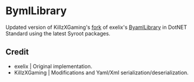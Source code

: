 # BymlLibrary

Updated version of KillzXGaming's [fork](https://github.com/KillzXGaming/EditorCore/tree/master/FileFormatPlugins/ByamlLib/Byaml) of exelix's [ByamlLibrary](https://github.com/exelix11/EditorCore/tree/master/FileFormatPlugins/ByamlLib) in DotNET Standard using the latest Syroot packages.
## Credit

- exelix | Original implementation.
- KillzXGaming | Modifications and Yaml/Xml serialization/deserialization.

